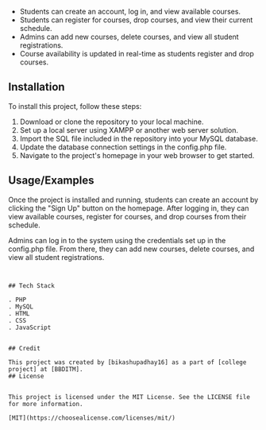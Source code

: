 - Students can create an account, log in, and view available courses.
- Students can register for courses, drop courses, and view their current schedule.
- Admins can add new courses, delete courses, and view all student registrations.
- Course availability is updated in real-time as students register and drop courses.


## Installation

To install this project, follow these steps:

1. Download or clone the repository to your local machine.
2. Set up a local server using XAMPP or another web server solution.
3. Import the SQL file included in the repository into your MySQL database.
4. Update the database connection settings in the config.php file.
5. Navigate to the project's homepage in your web browser to get started.
    
## Usage/Examples

Once the project is installed and running, students can create an account by clicking the "Sign Up" button on the homepage. After logging in, they can view available courses, register for courses, and drop courses from their schedule.

Admins can log in to the system using the credentials set up in the config.php file. From there, they can add new courses, delete courses, and view all student registrations.
```


## Tech Stack

. PHP
. MySQL
. HTML
. CSS
. JavaScript


## Credit

This project was created by [bikashupadhay16] as a part of [college project] at [BBDITM].
## License


This project is licensed under the MIT License. See the LICENSE file for more information.

[MIT](https://choosealicense.com/licenses/mit/)
